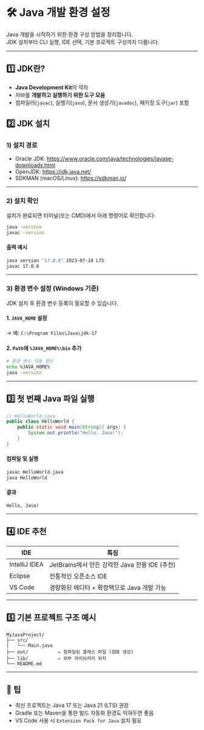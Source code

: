 # 🛠️ Java 개발 환경 설정

Java 개발을 시작하기 위한 환경 구성 방법을 정리합니다.  
JDK 설치부터 CLI 실행, IDE 선택, 기본 프로젝트 구성까지 다룹니다.

---

## 1️⃣ JDK란?

- **Java Development Kit**의 약자
- 자바를 **개발하고 실행하기 위한 도구 모음**
- 컴파일러(`javac`), 실행기(`java`), 문서 생성기(`javadoc`), 패키징 도구(`jar`) 포함

## 2️⃣ JDK 설치
### 1) 설치 경로
- Oracle JDK: https://www.oracle.com/java/technologies/javase-downloads.html  
- OpenJDK: https://jdk.java.net/  
- SDKMAN (macOS/Linux): https://sdkman.io/

---

### 2) 설치 확인

설치가 완료되면 터미널(또는 CMD)에서 아래 명령어로 확인합니다:

```sh
java -version
javac -version
```

#### 출력 예시

```sh
java version "17.0.8" 2023-07-18 LTS
javac 17.0.8
```

---

### 3) 환경 변수 설정 (Windows 기준)

JDK 설치 후 환경 변수 등록이 필요할 수 있습니다.

#### 1. `JAVA_HOME` 설정  
   → 예: `C:\Program Files\Java\jdk-17`

#### 2. `Path`에 `%JAVA_HOME%\bin` 추가

```sh
# 환경 변수 적용 확인
echo %JAVA_HOME%
java -version
```

---

## 3️⃣ 첫 번째 Java 파일 실행

```java
// HelloWorld.java
public class HelloWorld {
    public static void main(String[] args) {
        System.out.println("Hello, Java!");
    }
}
```

#### 컴파일 및 실행

```sh
javac HelloWorld.java
java HelloWorld
```

#### 결과

```
Hello, Java!
```

---

## 4️⃣ IDE 추천

| IDE | 특징 |
|-----|------|
| IntelliJ IDEA | JetBrains에서 만든 강력한 Java 전용 IDE (추천) |
| Eclipse | 전통적인 오픈소스 IDE |
| VS Code | 경량화된 에디터 + 확장팩으로 Java 개발 가능 |

---

## 5️⃣ 기본 프로젝트 구조 예시

```plaintext
MyJavaProject/
├── src/
│   └── Main.java
├── out/           ← 컴파일된 클래스 파일 (IDE 생성)
├── lib/           ← 외부 라이브러리 위치
└── README.md
```

---

## 📌 팁

- 최신 프로젝트는 Java 17 또는 Java 21 (LTS) 권장
- Gradle 또는 Maven을 통한 빌드 자동화 환경도 익혀두면 좋음
- VS Code 사용 시 `Extension Pack for Java` 설치 필요
